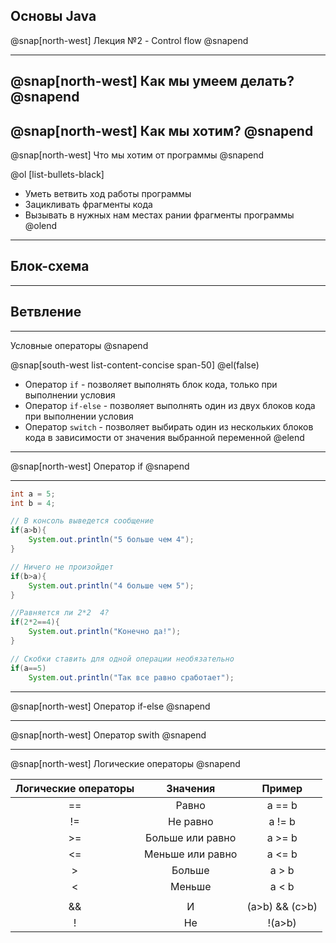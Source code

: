
## Основы Java


@snap[north-west]
Лекция №2 - Control flow
@snapend

---
@snap[north-west]
Как мы умеем делать?
@snapend
---
@snap[north-west]
Как мы хотим? 
@snapend
---

@snap[north-west]
Что мы хотим от программы
@snapend

@ol [list-bullets-black]
- Уметь ветвить ход работы программы
- Зацикливать фрагменты кода
- Вызывать в нужных нам местах рании фрагменты программы
@olend
---

## Блок-схема

---

## Ветвление 

---

Условные операторы
@snapend

@snap[south-west list-content-concise span-50]
@el(false)
- Оператор `if` - позволяет выполнять блок кода, только при выполнении условия
- Оператор `if-else` - позволяет выполнять один из двух блоков кода при выполнении условия
- Оператор  `switch` - позволяет выбирать один из нескольких блоков кода в зависимости от значения выбранной переменной
@elend

---

@snap[north-west]
Оператор if
@snapend


---

```Java
int a = 5;
int b = 4;

// В консоль выведется сообщение
if(a>b){
	System.out.println("5 больше чем 4");
}

// Ничего не произойдет
if(b>a){
	System.out.println("4 больше чем 5");
}

//Равняется ли 2*2  4?
if(2*2==4){
	System.out.println("Конечно да!");
}

// Скобки ставить для одной операции необязательно
if(a==5)
	System.out.println("Так все равно сработает");

```

---
@snap[north-west]
Оператор if-else
@snapend

---
@snap[north-west]
Оператор swith
@snapend

---
@snap[north-west]
Логические операторы
@snapend


| Логические операторы |     Значения     |      Пример     |
|:--------------------:|:----------------:|:---------------:|
|          ==          |       Равно      |      a == b     |
|          !=          |     Не равно     |      a != b     |
|          >=          | Больше или равно |      a >= b     |
|          <=          | Меньше или равно |      a <= b     |
|           >          |      Больше      |      a > b      |
|           <          |      Меньше      |      a < b      |
|          ||          |        Или       |  (a>b) || (c<d) |
|          &&          |         И        | (a>b) && (c>b)  |
|           !          |        Не        |      !(a>b)     |
